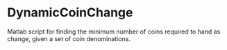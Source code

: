 # DynamicCoinChange
Matlab script for finding the minimum number of coins required to hand as change, given a set of coin denominations.
